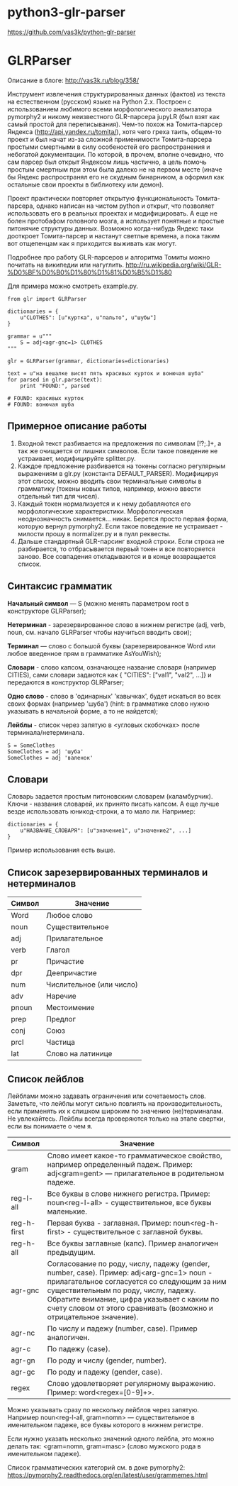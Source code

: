 # python3-glr-parser

https://github.com/vas3k/python-glr-parser

# GLRParser

Описание в блоге: http://vas3k.ru/blog/358/

Инструмент извлечения структурированных данных (фактов) из текста на естественном (русском) языке на Python 2.x. Построен с использованием любимого всеми морфологического анализатора pymorphy2 и никому неизвестного GLR-парсера jupyLR (был взят как самый простой для переписывания). Чем-то похож на Томита-парсер Яндекса (http://api.yandex.ru/tomita/), хотя чего греха таить, общем-то проект и был начат из-за сложной применимости Томита-парсера простыми смертными в силу особеностей его распространения и небогатой документации. По которой, в прочем, вполне очевидно, что сам парсер был открыт Яндексом лишь частично, а цель помочь простым смертным при этом была далеко не на первом месте (иначе бы Яндекс распространял его не скудным бинарником, а оформил как остальные свои проекты в библиотеку или демон).

Проект практически повторяет открытую функциональность Томита-парсера, однако написан на чистом python и открыт, что позволяет использовать его в реальных проектах и модифицировать. А еще не болен протобафом головного мозга, а использует понятные и простые питонячие структуры данных. Возможно когда-нибудь Яндекс таки дооткроет Томита-парсер и настанут светлые времена, а пока таким вот отщепенцам как я приходится выживать как могут.

Подробнее про работу GLR-парсеров и алгоритма Томиты можно почитать на википедии или нагуглить. http://ru.wikipedia.org/wiki/GLR-%D0%BF%D0%B0%D1%80%D1%81%D0%B5%D1%80

Для примера можно смотреть example.py.

```
from glr import GLRParser

dictionaries = {
    u"CLOTHES": [u"куртка", u"пальто", u"шубы"]
}

grammar = u"""
    S = adj<agr-gnc=1> CLOTHES
"""

glr = GLRParser(grammar, dictionaries=dictionaries)

text = u"на вешалке висят пять красивых курток и вонючая шуба"
for parsed in glr.parse(text):
    print "FOUND:", parsed

# FOUND: красивых курток
# FOUND: вонючая шуба

```

## Примерное описание работы

1. Входной текст разбивается на предложения по символам [!?;\.]+, а так же очищается от лишних символов. Если такое поведение не устраивает, модифицируйте splitter.py.
2. Каждое предложение разбивается на токены согласно регулярным выражениям в glr.py (константа DEFAULT_PARSER). Модифицируя этот список, можно вводить свои терминальные символы в грамматику (токены новых типов, например, можно ввести отдельный тип для чисел).
3. Каждый токен нормализуется и к нему добавляются его морфологические характеристики. Морфологическая неоднозначность снимается... никак. Берется просто первая форма, которую вернул pymorphy2. Если такое поведение не устраивает - милости прошу в normalizer.py и в пулл реквесты.
4. Дальше стандартный GLR-парсинг входной строки. Если строка не разбирается, то отбрасывается первый токен и все повторяется заново. Все совпадения откладываются и в конце возвращается список.

## Синтаксис грамматик

**Начальный символ** — S (можно менять параметром root в конструкторе GLRParser);

**Нетерминал** - зарезервированное слово в нижнем регистре (adj, verb, noun, см. начало GLRParser чтобы научиться вводить свои);

**Терминал** — слово с большой буквы (зарезервированное Word или любое введенное прям в грамматике AsYouWish);

**Словари** - слово капсом, означающее название словаря (например CITIES), сами словари задаются как { "CITIES": ["val1", "val2", ...]} и передаются в конструктор GLRParser;

**Одно слово** - слово в 'одинарных' 'кавычках', будет искаться во всех своих формах (например 'шуба') (hint: в грамматике слово нужно указывать в начальной форме, а то не найдется);

**Лейблы** - список через запятую в &lt;угловых скобочках&gt; после терминала/нетерминала.

```
S = SomeClothes
SomeClothes = adj 'шуба'
SomeClothes = adj 'валенок'
```

## Словари

Словарь задается простым питоновским словарем (каламбурчик). Ключи - названия словарей, их принято писать капсом. А еще лучше везде использовать юникод-строки, а то мало ли. Например:

```
dictionaries = {
    u"НАЗВАНИЕ_СЛОВАРЯ": [u"значение1", u"значение2", ...]
}
```

Пример использования есть выше.

## Список зарезервированных терминалов и нетерминалов

| Символ  | Значение                 |
| ------- | ------------------------ |
| Word    | Любое слово              |
| noun    | Существительное          |
| adj     | Прилагательное           |
| verb    | Глагол                   |
| pr      | Причастие                |
| dpr     | Деепричастие             |
| num     | Числительное (или число) |
| adv     | Наречие                  |
| pnoun   | Местоимение              |
| prep    | Предлог                  |
| conj    | Союз                     |
| prcl    | Частица                  |
| lat     | Слово на латинице        |


## Список лейблов

Лейблами можно задавать ограничения или сочетаемость слов. Заметьте, что лейблы могут сильно повлиять на производительность, если применять их к слишком широким по значению (не)терминалам. Не увлекайтесь. Лейблы всегда проверяются только на этапе свертки, если вы понимаете о чем я.


| Символ        | Значение                                                                                                                                  |
| ------------- | ----------------------------------------------------------------------------------------------------------------------------------------- |
| gram          | Слово имеет какое-то грамматическое свойство, например определенный падеж. Пример: adj&lt;gram=gent&gt; — прилагательное в родительном падеже.  |
| reg-l-all     | Все буквы в слове нижнего регистра. Пример: noun&lt;reg-l-all&gt; - существительное, все буквы маленькие.                                       |
| reg-h-first   | Первая буква - заглавная. Пример: noun&lt;reg-h-first&gt; - существительное с заглавной буквы.                                                  |
| reg-h-all     | Все буквы заглавные (капс). Пример аналогичен предыдущим.                                                                                 |
| agr-gnc       | Согласование по роду, числу, падежу (gender, number, case). Пример: adj&lt;arg-gnc=1&gt; noun - прилагательное согласуется со следующим за ним существительным по роду, числу, падежу. Обратите внимание, цифра указывает с каким по счету словом от этого сравнивать (возможно и отрицательное значение).|
| agr-nc        | По числу и падежу (number, case). Пример аналогичен.                                                                                      |
| agr-c         | По падежу (case).                                                                                                                         |
| agr-gn        | По роду и числу (gender, number).                                                                                                         |
| agr-gc        | По роду и падежу (gender, case).                                                                                                          |
| regex         | Слово удовлетворяет регулярному выражению. Пример: word&lt;regex=[0-9]+&gt;.                                                                    |


Можно указывать сразу по нескольку лейблов через запятую. Например noun&lt;reg-l-all, gram=nomn&gt; — существительное в именительном падеже, все буквы которого в нижнем регистре.

Если нужно указать несколько значений одного лейбла, это можно делать так: &lt;gram=nomn, gram=masc&gt; (слово мужского рода в именительном падеже).

Список грамматических категорий см. в доке pymorphy2: https://pymorphy2.readthedocs.org/en/latest/user/grammemes.html